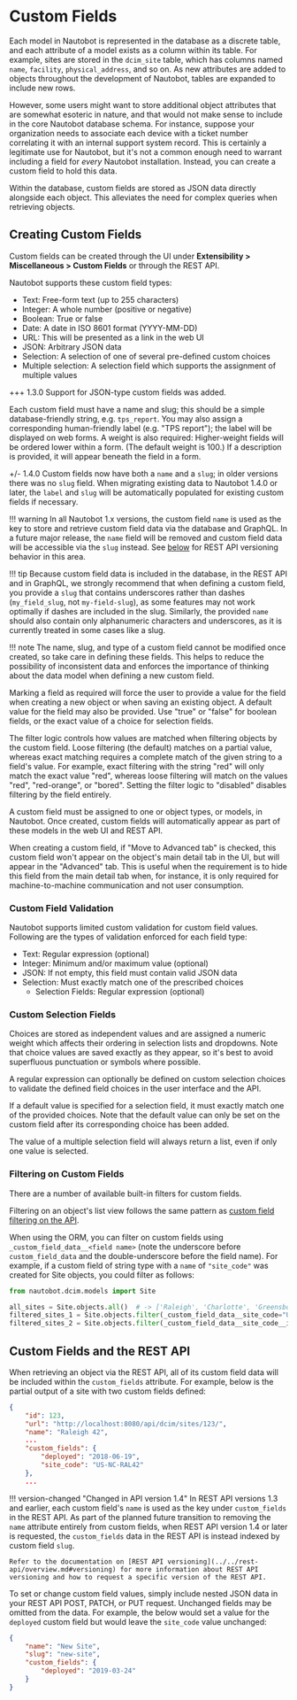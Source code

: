 # Custom Fields

Each model in Nautobot is represented in the database as a discrete table, and each attribute of a model exists as a column within its table. For example, sites are stored in the `dcim_site` table, which has columns named `name`, `facility`, `physical_address`, and so on. As new attributes are added to objects throughout the development of Nautobot, tables are expanded to include new rows.

However, some users might want to store additional object attributes that are somewhat esoteric in nature, and that would not make sense to include in the core Nautobot database schema. For instance, suppose your organization needs to associate each device with a ticket number correlating it with an internal support system record. This is certainly a legitimate use for Nautobot, but it's not a common enough need to warrant including a field for _every_ Nautobot installation. Instead, you can create a custom field to hold this data.

Within the database, custom fields are stored as JSON data directly alongside each object. This alleviates the need for complex queries when retrieving objects.

## Creating Custom Fields

Custom fields can be created through the UI under **Extensibility > Miscellaneous > Custom Fields** or through the REST API.

Nautobot supports these custom field types:

* Text: Free-form text (up to 255 characters)
* Integer: A whole number (positive or negative)
* Boolean: True or false
* Date: A date in ISO 8601 format (YYYY-MM-DD)
* URL: This will be presented as a link in the web UI
* JSON: Arbitrary JSON data
* Selection: A selection of one of several pre-defined custom choices
* Multiple selection: A selection field which supports the assignment of multiple values

+++ 1.3.0
    Support for JSON-type custom fields was added.

Each custom field must have a name and slug; this should be a simple database-friendly string, e.g. `tps_report`. You may also assign a corresponding human-friendly label (e.g. "TPS report"); the label will be displayed on web forms. A weight is also required: Higher-weight fields will be ordered lower within a form. (The default weight is 100.) If a description is provided, it will appear beneath the field in a form.

+/- 1.4.0
    Custom fields now have both a `name` and a `slug`; in older versions there was no `slug` field. When migrating existing data to Nautobot 1.4.0 or later, the `label` and `slug` will be automatically populated for existing custom fields if necessary.

!!! warning
    In all Nautobot 1.x versions, the custom field `name` is used as the key to store and retrieve custom field data via the database and GraphQL. In a future major release, the `name` field will be removed and custom field data will be accessible via the `slug` instead. See [below](#custom-fields-and-the-rest-api) for REST API versioning behavior in this area.

!!! tip
    Because custom field data is included in the database, in the REST API and in GraphQL, we strongly recommend that when defining a custom field, you provide a `slug` that contains underscores rather than dashes (`my_field_slug`, not `my-field-slug`), as some features may not work optimally if dashes are included in the slug. Similarly, the provided `name` should also contain only alphanumeric characters and underscores, as it is currently treated in some cases like a slug.

!!! note
    The name, slug, and type of a custom field cannot be modified once created, so take care in defining these fields. This helps to reduce the possibility of inconsistent data and enforces the importance of thinking about the data model when defining a new custom field.

Marking a field as required will force the user to provide a value for the field when creating a new object or when saving an existing object. A default value for the field may also be provided. Use "true" or "false" for boolean fields, or the exact value of a choice for selection fields.

The filter logic controls how values are matched when filtering objects by the custom field. Loose filtering (the default) matches on a partial value, whereas exact matching requires a complete match of the given string to a field's value. For example, exact filtering with the string "red" will only match the exact value "red", whereas loose filtering will match on the values "red", "red-orange", or "bored". Setting the filter logic to "disabled" disables filtering by the field entirely.

A custom field must be assigned to one or object types, or models, in Nautobot. Once created, custom fields will automatically appear as part of these models in the web UI and REST API.

When creating a custom field, if "Move to Advanced tab" is checked, this custom field won't appear on the object's main detail tab in the UI, but will appear in the "Advanced" tab. This is useful when the requirement is to hide this field from the main detail tab when, for instance, it is only required for machine-to-machine communication and not user consumption.

### Custom Field Validation

Nautobot supports limited custom validation for custom field values. Following are the types of validation enforced for each field type:

* Text: Regular expression (optional)
* Integer: Minimum and/or maximum value (optional)
* JSON: If not empty, this field must contain valid JSON data
* Selection: Must exactly match one of the prescribed choices
    * Selection Fields: Regular expression (optional)

### Custom Selection Fields

Choices are stored as independent values and are assigned a numeric weight which affects their ordering in selection lists and dropdowns. Note that choice values are saved exactly as they appear, so it's best to avoid superfluous punctuation or symbols where possible.

A regular expression can optionally be defined on custom selection choices to validate the defined field choices in the user interface and the API.

If a default value is specified for a selection field, it must exactly match one of the provided choices. Note that the default value can only be set on the custom field after its corresponding choice has been added.

The value of a multiple selection field will always return a list, even if only one value is selected.

### Filtering on Custom Fields

There are a number of available built-in filters for custom fields.

Filtering on an object's list view follows the same pattern as [custom field filtering on the API](../../rest-api/filtering.md#filtering-by-custom-field).

When using the ORM, you can filter on custom fields using `_custom_field_data__<field name>` (note the underscore before `custom_field_data` and the double-underscore before the field name). For example, if a custom field of string type with a `name` of  `"site_code"` was created for Site objects, you could filter as follows:

```python
from nautobot.dcim.models import Site

all_sites = Site.objects.all()  # -> ['Raleigh', 'Charlotte', 'Greensboro']
filtered_sites_1 = Site.objects.filter(_custom_field_data__site_code="US-NC-RAL42")  # -> ['Raleigh']
filtered_sites_2 = Site.objects.filter(_custom_field_data__site_code__in=["US-NC-RAL42", "US-NC-CLT22"])  # -> ['Raleigh', 'Charlotte']
```

## Custom Fields and the REST API

When retrieving an object via the REST API, all of its custom field data will be included within the `custom_fields` attribute. For example, below is the partial output of a site with two custom fields defined:

```json
{
    "id": 123,
    "url": "http://localhost:8080/api/dcim/sites/123/",
    "name": "Raleigh 42",
    ...
    "custom_fields": {
        "deployed": "2018-06-19",
        "site_code": "US-NC-RAL42"
    },
    ...
```

!!! version-changed "Changed in API version 1.4"
    In REST API versions 1.3 and earlier, each custom field's `name` is used as the key under `custom_fields` in the REST API. As part of the planned future transition to removing the `name` attribute entirely from custom fields, when REST API version 1.4 or later is requested, the `custom_fields` data in the REST API is instead indexed by custom field `slug`.

    Refer to the documentation on [REST API versioning](../../rest-api/overview.md#versioning) for more information about REST API versioning and how to request a specific version of the REST API.

To set or change custom field values, simply include nested JSON data in your REST API POST, PATCH, or PUT request. Unchanged fields may be omitted from the data. For example, the below would set a value for the `deployed` custom field but would leave the `site_code` value unchanged:

```json
{
    "name": "New Site",
    "slug": "new-site",
    "custom_fields": {
        "deployed": "2019-03-24"
    }
}
```
